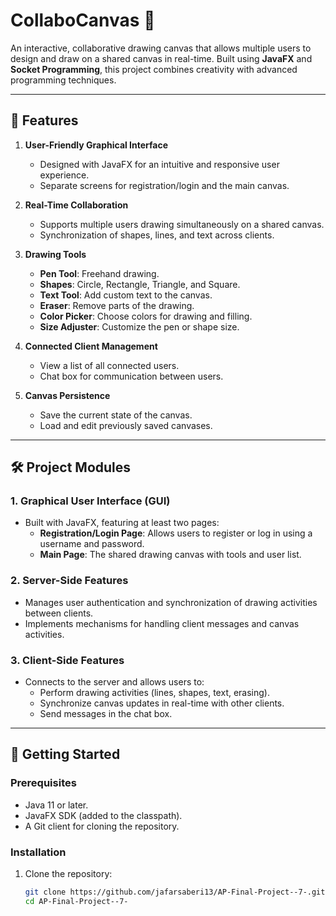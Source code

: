 # CollaboCanvas 🎨  
An interactive, collaborative drawing canvas that allows multiple users to design and draw on a shared canvas in real-time. Built using **JavaFX** and **Socket Programming**, this project combines creativity with advanced programming techniques.

---

## 🌟 Features  
1. **User-Friendly Graphical Interface**  
   - Designed with JavaFX for an intuitive and responsive user experience.
   - Separate screens for registration/login and the main canvas.

2. **Real-Time Collaboration**  
   - Supports multiple users drawing simultaneously on a shared canvas.
   - Synchronization of shapes, lines, and text across clients.

3. **Drawing Tools**  
   - **Pen Tool**: Freehand drawing.
   - **Shapes**: Circle, Rectangle, Triangle, and Square.
   - **Text Tool**: Add custom text to the canvas.
   - **Eraser**: Remove parts of the drawing.
   - **Color Picker**: Choose colors for drawing and filling.
   - **Size Adjuster**: Customize the pen or shape size.

4. **Connected Client Management**  
   - View a list of all connected users.
   - Chat box for communication between users.

5. **Canvas Persistence**  
   - Save the current state of the canvas.
   - Load and edit previously saved canvases.

---

## 🛠️ Project Modules  
### **1. Graphical User Interface (GUI)**  
- Built with JavaFX, featuring at least two pages:  
  - **Registration/Login Page**: Allows users to register or log in using a username and password.  
  - **Main Page**: The shared drawing canvas with tools and user list.

### **2. Server-Side Features**  
- Manages user authentication and synchronization of drawing activities between clients.
- Implements mechanisms for handling client messages and canvas activities.

### **3. Client-Side Features**  
- Connects to the server and allows users to:  
  - Perform drawing activities (lines, shapes, text, erasing).  
  - Synchronize canvas updates in real-time with other clients.  
  - Send messages in the chat box.

---

## 🚀 Getting Started  
### **Prerequisites**  
- Java 11 or later.
- JavaFX SDK (added to the classpath).
- A Git client for cloning the repository.

### **Installation**  
1. Clone the repository:  
   ```bash
   git clone https://github.com/jafarsaberi13/AP-Final-Project--7-.git
   cd AP-Final-Project--7-
